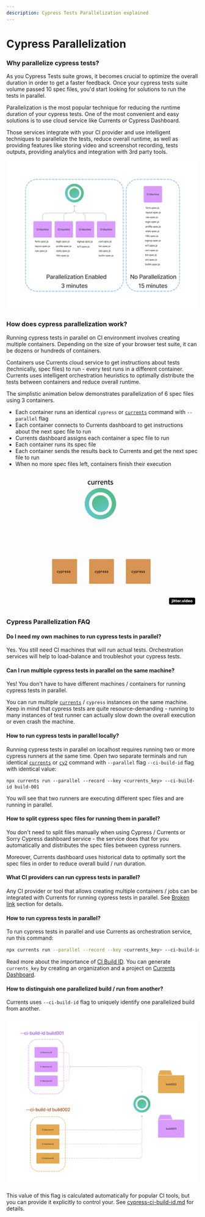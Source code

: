 ```yaml
---
description: Cypress Tests Parallelization explained
---
```


# Cypress Parallelization

### Why parallelize cypress tests?

As you Cypress Tests suite grows, it becomes crucial to optimize the overall duration in order to get a faster feedback. Once your cypress tests suite volume passed 10 spec files, you'd start looking for solutions to run the tests in parallel.

Parallelization is the most popular technique for reducing the runtime duration of your cypress tests. One of the most convenient and easy solutions is to use cloud service like Currents or Cypress Dashboard.&#x20;

Those services integrate with your CI provider and use intelligent techniques to parallelize the tests, reduce overall runtime, as well as providing features like storing video and screenshot recording, tests outputs, providing analytics and integration with 3rd party tools.

![Running cypress test in parallel reduces overall time](<../.gitbook/assets/cypress-parallelization-benefits (1) (1).png>)

### How does cypress parallelization work?

Running cypress tests in parallel on CI environment involves creating multiple containers. Depending on the size of your browser test suite, it can be dozens or hundreds of containers.

Containers use Currents cloud service to get instructions about tests (technically, spec files) to run - every test runs in a different container. Currents uses intelligent orchestration heuristics to optimally distribute the tests between containers and reduce overall runtime.

The simplistic animation below demonstrates parallelization of 6 spec files using 3 containers.

* Each container runs an identical `cypress` or [`currents`](currents-cli.md) command with `--parallel` flag
* Each container connects to Currents dashboard to get instructions about the next spec file to run
* Currents dashboard assigns each container a spec file to run
* Each container runs its spec file
* Each container sends the results back to Currents and get the next spec file to run
* When no more spec files left, containers finish their execution

![Cypress tests parallelization using Currents orchestration ](../.gitbook/assets/parallelization-basic.gif)

### Cypress Parallelization FAQ

#### Do I need my own machines to run cypress tests in parallel?

Yes. You still need CI machines that will run actual tests. Orchestration services will help to load-balance and troubleshot your cypress tests.

#### Can I run multiple cypress tests in parallel on the same machine?

Yes! You don't have to have different machines / containers for running cypress tests in parallel.&#x20;

You can run multiple [`currents`](currents-cli.md) / `cypress` instances on the same machine. Keep in mind that cypress tests are quite resource-demanding - running to many instances of test runner can actually slow down the overall execution or even crash the machine.

#### How to run cypress tests in parallel locally?

Running cypress tests in parallel on localhost requires running two or more cypress runners at the same time. Open two separate terminals and run identical [`currents`](currents-cli.md) or [`cy2`](https://www.npmjs.com/package/cy2) command with `--parallel` flag  `--ci-build-id` flag with identical value:

```
npx currents run --parallel --record --key <currents_key> --ci-build-id build-001
```

You will see that two runners are executing different spec files and are running in parallel.

#### How to split cypress spec files for running them in parallel?

You don't need to split files manually when using Cypress / Currents or Sorry Cypress dashboard service - the service does that for you automatically and distributes the spec files between cypress runners.

Moreover, Currents dashboard uses historical data to optimally sort the spec files in order to reduce overall build / run duration.

#### What CI providers can run cypress tests in parallel?

Any CI provider or tool that allows creating multiple containers / jobs can be integrated with Currents for running cypress tests in parallel. See [Broken link](broken-reference "mention") section for details.

#### How to run cypress tests in parallel?

To run cypress tests in parallel and use Currents as orchestration service, run this command:

```bash
npx currents run --parallel --record --key <currents_key> --ci-build-id build-001Follow our  guide for details.
```

Read more about the importance of [CI Build ID](cypress-ci-build-id.md). You can generate `currents_key` by creating an organization and a project on [Currents Dashboard](https://app.currents.dev).

#### How to distinguish one parallelized build / run from another?

Currents uses `--ci-build-id` flag to uniquely identify one parallelized build from another.&#x20;

![Using CI Build ID to create different build](<../.gitbook/assets/cypress-ci-build-id-different-jobs (1).png>)

This value of this flag is calculated automatically for popular CI tools, but you can provide it explicitly to control your. See [cypress-ci-build-id.md](cypress-ci-build-id.md "mention") for details.
